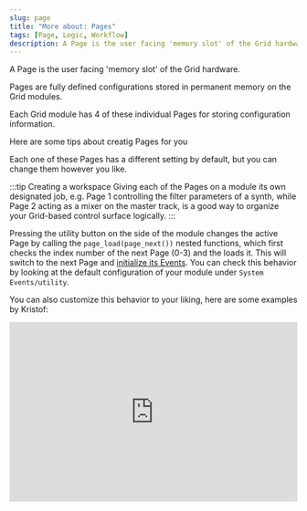 ```yaml
---
slug: page
title: "More about: Pages"
tags: [Page, Logic, Workflow]
description: A Page is the user facing 'memory slot' of the Grid hardware.
---
```


A Page is the user facing 'memory slot' of the Grid hardware.

Pages are fully defined configurations stored in permanent memory on the Grid modules.

Each Grid module has 4 of these individual Pages for storing configuration information.

Here are some tips about creatig Pages for you

Each one of these Pages has a different setting by default, but you can change them however you like.

:::tip Creating a workspace
Giving each of the Pages on a module its own designated job, e.g. Page 1 controlling the filter parameters of a synth, while Page 2 acting as a mixer on the master track, is a good way to organize your Grid-based control surface logically.
:::

Pressing the utility button on the side of the module changes the active Page by calling the `page_load(page_next())` nested functions, which first checks the index number of the next Page (0-3) and the loads it. This will switch to the next Page and [initialize its Events](/docs/wiki/events/ui-events/init-event.md). You can check this behavior by looking at the default configuration of your module under `System Events/utility`.


You can also customize this behavior to your liking, here are some examples by Kristof: 


<div style={{display: 'flex', alignItems: 'center', justifyContent: 'center'}}>
<iframe width="100%" height="315" style={{maxWidth:'560px'}} src="https://www.youtube.com/embed/pmo0YP_9uLE?list=PLtMbdpAm17zeux7Kf1Cch5f4HQh18dEDQ" title="YouTube video player" frameborder="0" allow="accelerometer; autoplay; clipboard-write; encrypted-media; gyroscope; picture-in-picture; web-share" allowfullscreen></iframe>
</div>


